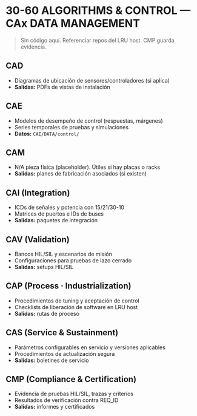 # 30-60 ALGORITHMS & CONTROL — CAx DATA MANAGEMENT
> Sin código aquí. Referenciar repos del LRU host. CMP guarda evidencia.

## CAD
- Diagramas de ubicación de sensores/controladores (si aplica)
- **Salidas:** PDFs de vistas de instalación

## CAE
- Modelos de desempeño de control (respuestas, márgenes)
- Series temporales de pruebas y simulaciones
- **Datos:** `CAE/DATA/control/`

## CAM
- N/A pieza física (placeholder). Útiles si hay placas o racks
- **Salidas:** planes de fabricación asociados (si existen)

## CAI (Integration)
- ICDs de señales y potencia con 15/21/30-10
- Matrices de puertos e IDs de buses
- **Salidas:** paquetes de integración

## CAV (Validation)
- Bancos HIL/SIL y escenarios de misión
- Configuraciones para pruebas de lazo cerrado
- **Salidas:** setups HIL/SIL

## CAP (Process · Industrialization)
- Procedimientos de tuning y aceptación de control
- Checklists de liberación de software en LRU host
- **Salidas:** rutas de proceso

## CAS (Service & Sustainment)
- Parámetros configurables en servicio y versiones aplicables
- Procedimientos de actualización segura
- **Salidas:** boletines de servicio

## CMP (Compliance & Certification)
- Evidencia de pruebas HIL/SIL, trazas y criterios
- Resultados de verificación contra REQ_ID
- **Salidas:** informes y certificados
